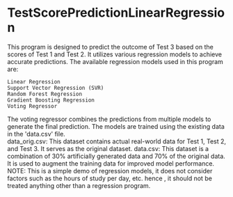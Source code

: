 # TestScorePredictionLinearRegression
This program is designed to predict the outcome of Test 3 based on the scores of Test 1 and Test 2.
It utilizes various regression models to achieve accurate predictions. 
The available regression models used in this program are:

    Linear Regression
    Support Vector Regression (SVR)
    Random Forest Regression
    Gradient Boosting Regression
    Voting Regressor

The voting regressor combines the predictions from multiple models to generate the final prediction. 
The models are trained using the existing data in the 'data.csv' file.     
    data_orig.csv: This dataset contains actual real-world data for Test 1, Test 2, and Test 3. It serves as the original dataset.
    data.csv: This dataset is a combination of 30% artificially generated data and 70% of the original data. It is used to augment the training data for improved model performance.
NOTE: This is a simple demo of regression models, it does not consider factors such as the hours of study per day, etc. hence , it should not be treated  anything other than a regression program.
